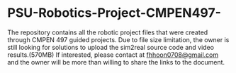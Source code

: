 # PSU-Robotics-Project-CMPEN497-
The repository contains all the robotic project files that were created through CMPEN 497 guided projects.
Due to file size limitation, the owner is still looking for solutions to upload the sim2real source code and video results.(570MB)
If interested, please contact at fhhoon0708@gmail.com and the owner will be more than willing to share the links to the document.
